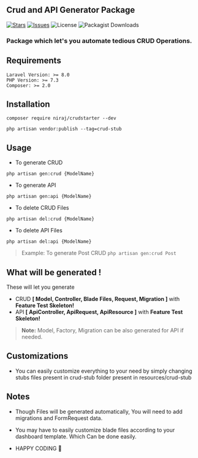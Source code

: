 ## Crud and API Generator Package

[![Stars](	https://img.shields.io/github/stars/NirajBasnyat/crudstarter)](https://github.com/NirajBasnyat/crudstarter/stargazers)
[![Issues](https://img.shields.io/github/issues/NirajBasnyat/crudstarter)](https://github.com/NirajBasnyat/crudstarter/issues)
![License](https://img.shields.io/github/license/NirajBasnyat/crudstarter)
![Packagist Downloads](https://shields.api-test.nl/packagist/dt/niraj/crudstarter)


### Package which let's you automate tedious CRUD Operations.

## Requirements
```
Laravel Version: >= 8.0
PHP Version: >= 7.3
Composer: >= 2.0
```

## Installation
```
composer require niraj/crudstarter --dev
```

```
php artisan vendor:publish --tag=crud-stub
```


## Usage

- To generate CRUD

 ``php artisan gen:crud {ModelName} ``

- To generate API

 ``php artisan gen:api {ModelName} ``

 - To delete CRUD Files

 ``php artisan del:crud {ModelName} ``

- To delete API Files

 ``php artisan del:api {ModelName} ``

> Example:  To generate Post CRUD ``php artisan gen:crud Post ``


## What will be generated !

These will let you generate
- CRUD **[ Model, Controller, Blade Files, Request, Migration ]** with **Feature Test Skeleton!**
- API  **[ ApiController, ApiRequest, ApiResource ]** with **Feature Test Skeleton!**

 > **Note:** Model, Factory, Migration can be also generated for API if needed.




## Customizations

- You can easily customize everything to your need by simply changing stubs files present in crud-stub folder present in resources/crud-stub

## Notes
- Though Files will be generated automatically, You will need to add migrations and FormRequest data.

- You may have to easily customize blade files according to your dashboard template.
Which Can be done easily.

- HAPPY CODING :metal: 
